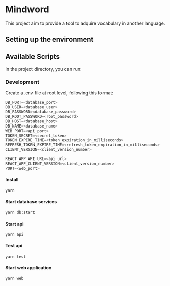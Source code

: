 # Mindword

This project aim to provide a tool to adquire vocabulary in another language.


## Setting up the environment


## Available Scripts

In the project directory, you can run:

### Development
Create a .env file at root level, following this format:
```javascript
DB_PORT=<database_port>
DB_USER=<database_user>
DB_PASSWORD=<database_password>
DB_ROOT_PASSWORD=<root_password>
DB_HOST=<database_host>
DB_NAME=<database_name>
WEB_PORT=<api_port>
TOKEN_SECRET=<secret_token>
TOKEN_EXPIRE_TIME=<token_expiration_in_milliseconds>
REFRESH_TOKEN_EXPIRE_TIME=<refresh_token_expiration_in_milliseconds>
CLIENT_VERSION=<client_version_number>

REACT_APP_API_URL=<api_url>
REACT_APP_CLIENT_VERSION=<client_version_number>
PORT=<web_port>
```


#### Install
`yarn`

#### Start database services
`yarn db:start`

#### Start api
`yarn api`

#### Test api
`yarn test`

#### Start web application
`yarn web`

